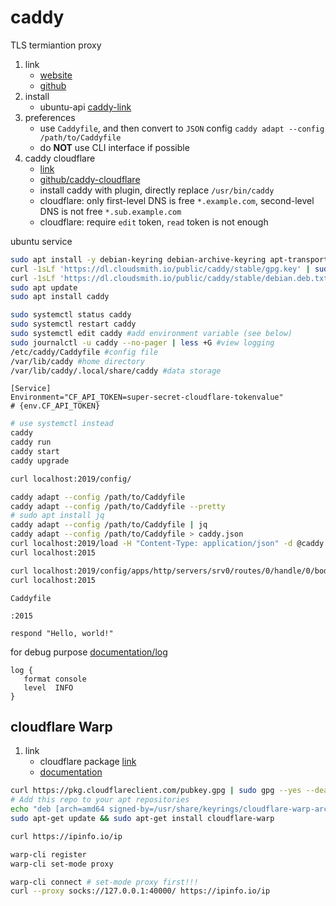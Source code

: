 # caddy

TLS termiantion proxy

1. link
   * [website](https://caddyserver.com/)
   * [github](https://github.com/caddyserver/caddy)
2. install
   * ubuntu-api [caddy-link](https://caddyserver.com/docs/install#debian-ubuntu-raspbian)
3. preferences
   * use `Caddyfile`, and then convert to `JSON` config `caddy adapt --config /path/to/Caddyfile`
   * do **NOT** use CLI interface if possible
4. caddy cloudflare
   * [link](https://caddy.community/t/how-to-install-additional-packages-with-apt/11052/5)
   * [github/caddy-cloudflare](https://github.com/caddy-dns/cloudflare)
   * install caddy with plugin, directly replace `/usr/bin/caddy`
   * cloudflare: only first-level DNS is free `*.example.com`, second-level DNS is not free `*.sub.example.com`
   * cloudflare: require `edit` token, `read` token is not enough

ubuntu service

```bash
sudo apt install -y debian-keyring debian-archive-keyring apt-transport-https
curl -1sLf 'https://dl.cloudsmith.io/public/caddy/stable/gpg.key' | sudo gpg --dearmor -o /usr/share/keyrings/caddy-stable-archive-keyring.gpg
curl -1sLf 'https://dl.cloudsmith.io/public/caddy/stable/debian.deb.txt' | sudo tee /etc/apt/sources.list.d/caddy-stable.list
sudo apt update
sudo apt install caddy

sudo systemctl status caddy
sudo systemctl restart caddy
sudo systemctl edit caddy #add environment variable (see below)
sudo journalctl -u caddy --no-pager | less +G #view logging
/etc/caddy/Caddyfile #config file
/var/lib/caddy #home directory
/var/lib/caddy/.local/share/caddy #data storage
```

```text
[Service]
Environment="CF_API_TOKEN=super-secret-cloudflare-tokenvalue"
# {env.CF_API_TOKEN}
```

```bash
# use systemctl instead
caddy
caddy run
caddy start
caddy upgrade

curl localhost:2019/config/

caddy adapt --config /path/to/Caddyfile
caddy adapt --config /path/to/Caddyfile --pretty
# sudo apt install jq
caddy adapt --config /path/to/Caddyfile | jq
caddy adapt --config /path/to/Caddyfile > caddy.json
curl localhost:2019/load -H "Content-Type: application/json" -d @caddy.json
curl localhost:2015

curl localhost:2019/config/apps/http/servers/srv0/routes/0/handle/0/body -H "Content-Type: application/json" -d '"hello again."'
curl localhost:2015
```

`Caddyfile`

```text
:2015

respond "Hello, world!"
```

for debug purpose [documentation/log](https://caddyserver.com/docs/caddyfile/directives/log)

```text
log {
   format console
   level  INFO
}
```

## cloudflare Warp

1. link
   * cloudflare package [link](https://pkg.cloudflareclient.com/)
   * [documentation](https://developers.cloudflare.com/cloudflare-one/connections/connect-devices/warp/)

```bash
curl https://pkg.cloudflareclient.com/pubkey.gpg | sudo gpg --yes --dearmor --output /usr/share/keyrings/cloudflare-warp-archive-keyring.gpg
# Add this repo to your apt repositories
echo "deb [arch=amd64 signed-by=/usr/share/keyrings/cloudflare-warp-archive-keyring.gpg] https://pkg.cloudflareclient.com/ $(lsb_release -cs) main" | sudo tee /etc/apt/sources.list.d/cloudflare-client.list
sudo apt-get update && sudo apt-get install cloudflare-warp

curl https://ipinfo.io/ip

warp-cli register
warp-cli set-mode proxy

warp-cli connect # set-mode proxy first!!!
curl --proxy socks://127.0.0.1:40000/ https://ipinfo.io/ip
```
